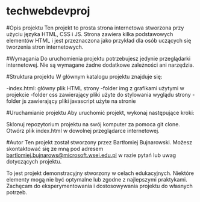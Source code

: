 ﻿# techwebdevproj

#Opis projektu
Ten projekt to prosta strona internetowa stworzona przy użyciu języka HTML, CSS i JS. Strona zawiera kilka podstawowych elementów HTML i jest przeznaczona jako przykład dla osób uczących się tworzenia stron internetowych.

#Wymagania
Do uruchomienia projektu potrzebujesz jedynie przeglądarki internetowej. Nie są wymagane żadne dodatkowe zależności ani narzędzia.

#Struktura projektu
W głównym katalogu projektu znajduje się:

-index.html: główny plik HTML strony
-folder img z grafikami użytymi w projekcie
-folder css zawierający pliki użyte do stylowania wyglądu strony
-folder js zawierający pliki javascript użyte na stronie

#Uruchamianie projektu
Aby uruchomić projekt, wykonaj następujące kroki:

Sklonuj repozytorium projektu na swój komputer za pomoca git clone.
Otwórz plik index.html w dowolnej przeglądarce internetowej.

#Autor
Ten projekt został stworzony przez Bartłomiej Bujnarowski. Możesz skontaktować się ze mną pod adresem bartlomiej.bujnarows@microsoft.wsei.edu.pl w razie pytań lub uwag dotyczących projektu.


To jest projekt demonstracyjny stworzony w celach edukacyjnych. Niektóre elementy mogą nie być optymalne lub zgodne z najlepszymi praktykami. Zachęcam do eksperymentowania i dostosowywania projektu do własnych potrzeb.
